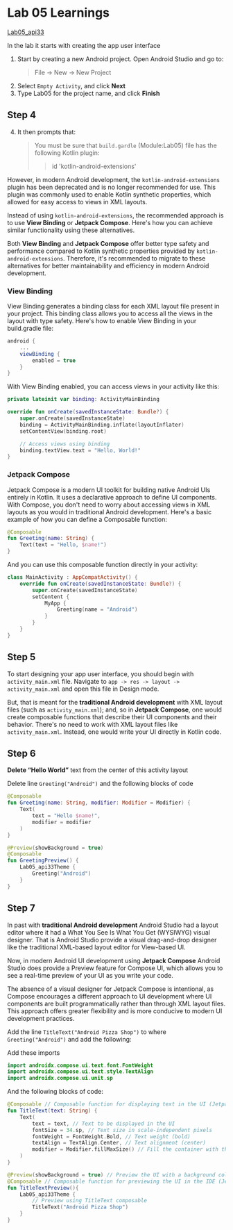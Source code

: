 # Lab 05 Learnings

[Lab05_api33](Lab05_api33)

In the lab it starts with creating the app user interface

1. Start by creating a new Android project. Open Android Studio and go to:
   > File -> New -> New Project
2. Select `Empty Activity`, and click **Next**
3. Type Lab05 for the project name, and click **Finish**

## Step 4

4. It then prompts that:
   > You must be sure that `build.gardle` (Module:Lab05) file has the
   > following Kotlin plugin:
   >
   > > id 'kotlin-android-extensions'

However, in modern Android development, the `kotlin-android-extensions` plugin
has been deprecated and is no longer recommended for use. This plugin was
commonly used to enable Kotlin synthetic properties, which allowed for easy
access to views in XML layouts.

Instead of using `kotlin-android-extensions`, the recommended approach is to
use **View Binding** or **Jetpack Compose**. Here's how you can achieve similar
functionality using these alternatives.

Both **View Binding** and **Jetpack Compose** offer better type safety and
performance compared to Kotlin synthetic properties provided by
`kotlin-android-extensions`. Therefore, it's recommended to migrate to these
alternatives for better maintainability and efficiency in modern Android
development.

### View Binding

View Binding generates a binding class for each XML layout file present in your
project. This binding class allows you to access all the views in the layout
with type safety. Here's how to enable View Binding in your build.gradle file:

```groovy
android {
    ...
    viewBinding {
        enabled = true
    }
}
```

With View Binding enabled, you can access views in your activity like this:

```kotlin
private lateinit var binding: ActivityMainBinding

override fun onCreate(savedInstanceState: Bundle?) {
    super.onCreate(savedInstanceState)
    binding = ActivityMainBinding.inflate(layoutInflater)
    setContentView(binding.root)

    // Access views using binding
    binding.textView.text = "Hello, World!"
}
```

### Jetpack Compose

Jetpack Compose is a modern UI toolkit for building native Android UIs entirely
in Kotlin. It uses a declarative approach to define UI components.
With Compose, you don't need to worry about accessing views in XML layouts as
you would in traditional Android development. Here's a basic example of how you
can define a Composable function:

```kotlin
@Composable
fun Greeting(name: String) {
    Text(text = "Hello, $name!")
}
```

And you can use this composable function directly in your activity:

```kotlin
class MainActivity : AppCompatActivity() {
    override fun onCreate(savedInstanceState: Bundle?) {
        super.onCreate(savedInstanceState)
        setContent {
            MyApp {
                Greeting(name = "Android")
            }
        }
    }
}
```

## Step 5

To start designing your app user interface, you should begin with
`activity_main.xml` file. Navigate to
`app -> res -> layout -> activity_main.xml` and open this file in Design mode.

But, that is meant for the **traditional Android development** with XML layout
files (such as `activity_main.xml`); and, so in **Jetpack Compose**, one would
create composable functions that describe their UI components and their behavior.
There's no need to work with XML layout files like `activity_main.xml`.
Instead, one would write your UI directly in Kotlin code.

## Step 6

**Delete “Hello World”** text from the center of this activity layout

Delete line `Greeting("Android")` and the following blocks of code

```kotlin
@Composable
fun Greeting(name: String, modifier: Modifier = Modifier) {
    Text(
        text = "Hello $name!",
        modifier = modifier
    )
}

@Preview(showBackground = true)
@Composable
fun GreetingPreview() {
    Lab05_api33Theme {
        Greeting("Android")
    }
}
```

## Step 7

In past with **traditional Android development** Android Studio had a layout
editor where it had a What You See Is What You Get (WYSIWYG) visual designer.
That is Android Studio provide a visual drag-and-drop designer like the
traditional XML-based layout editor for View-based UI.

Now, in modern Android UI development using **Jetpack Compose** Android Studio
does provide a Preview feature for Compose UI, which allows you to see a
real-time preview of your UI as you write your code.

The absence of a visual designer for Jetpack Compose is intentional, as Compose
encourages a different approach to UI development where UI components are built
programmatically rather than through XML layout files. This approach offers
greater flexibility and is more conducive to modern UI development practices.

Add the line `TitleText("Android Pizza Shop")` to where `Greeting("Android")`
and add the following:

Add these imports

```kotlin
import androidx.compose.ui.text.font.FontWeight
import androidx.compose.ui.text.style.TextAlign
import androidx.compose.ui.unit.sp
```

And the following blocks of code:

```kotlin
@Composable // Composable function for displaying text in the UI (Jetpack Compose)
fun TitleText(text: String) {
    Text(
        text = text, // Text to be displayed in the UI
        fontSize = 34.sp, // Text size in scale-independent pixels
        fontWeight = FontWeight.Bold, // Text weight (bold)
        textAlign = TextAlign.Center, // Text alignment (center)
        modifier = Modifier.fillMaxSize() // Fill the container with the content
    )
}

@Preview(showBackground = true) // Preview the UI with a background color (Jetpack Compose)
@Composable // Composable function for previewing the UI in the IDE (Jetpack Compose)
fun TitleTextPreview(){
    Lab05_api33Theme {
        // Preview using TitleText composable
        TitleText("Android Pizza Shop")
    }
}
```
